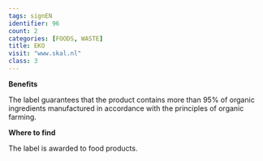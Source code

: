 ```yaml
---
tags: signEN
identifier: 96
count: 2
categories: [FOODS, WASTE]
title: EKO
visit: "www.skal.nl"
class: 3
---
```

**Benefits**

The label guarantees that the product contains more than 95% of organic ingredients manufactured in accordance with the principles of organic farming.

**Where to find**

The label is awarded to food products.